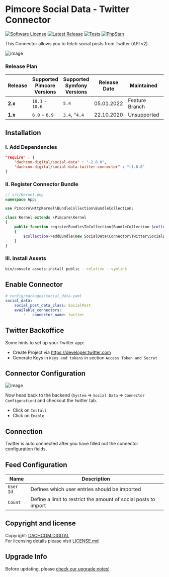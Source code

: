 # Pimcore Social Data - Twitter Connector

[![Software License](https://img.shields.io/badge/license-GPLv3-brightgreen.svg?style=flat-square)](LICENSE.md)
[![Latest Release](https://img.shields.io/packagist/v/dachcom-digital/social-data-twitter-connector.svg?style=flat-square)](https://packagist.org/packages/dachcom-digital/social-data-twitter-connector)
[![Tests](https://img.shields.io/github/actions/workflow/status/dachcom-digital/pimcore-social-data-twitter-connector/.github/workflows/codeception.yml?branch=master&style=flat-square&logo=github&label=codeception)](https://github.com/dachcom-digital/pimcore-social-data-twitter-connector/actions?query=workflow%3ACodeception+branch%3Amaster)
[![PhpStan](https://img.shields.io/github/actions/workflow/status/dachcom-digital/pimcore-social-data-twitter-connector/.github/workflows/php-stan.yml?branch=master&style=flat-square&logo=github&label=phpstan%20level%204)](https://github.com/dachcom-digital/pimcore-social-data-twitter-connector/actions?query=workflow%3A"PHP+Stan"+branch%3Amaster)

This Connector allows you to fetch social posts from Twitter (API v2). 

![image](https://user-images.githubusercontent.com/7426193/96001355-367c3800-0e38-11eb-8eb4-ca40dcd4a984.png)

### Release Plan
| Release | Supported Pimcore Versions | Supported Symfony Versions | Release Date | Maintained     | Branch                                                                                   |
|---------|----------------------------|----------------------------|--------------|----------------|------------------------------------------------------------------------------------------|
| **2.x** | `10.1` - `10.6`            | `5.4`                      | 05.01.2022   | Feature Branch | master                                                                                   |
| **1.x** | `6.0` - `6.9`              | `3.4`, `^4.4`              | 22.10.2020   | Unsupported    | [1.x](https://github.com/dachcom-digital/pimcore-social-data-twitter-connector/tree/1.x) |

## Installation

### I. Add Dependencies
```json
"require" : {
    "dachcom-digital/social-data" : "~2.0.0",
    "dachcom-digital/social-data-twitter-connector" : "~1.0.0"
}
```

### II. Register Connector Bundle
```php
// src/Kernel.php
namespace App;

use Pimcore\HttpKernel\BundleCollection\BundleCollection;

class Kernel extends \Pimcore\Kernel
{
    public function registerBundlesToCollection(BundleCollection $collection)
    {
        $collection->addBundle(new SocialData\Connector\Twitter\SocialDataTwitterConnectorBundle());
    }
}
```

### III. Install Assets
```bash
bin/console assets:install public --relative --symlink
```

## Enable Connector

```yaml
# config/packages/social_data.yaml
social_data:
    social_post_data_class: SocialPost
    available_connectors:
        -   connector_name: twitter
```

## Twitter Backoffice
Some hints to set up your Twitter app:
- Create Project via https://developer.twitter.com
- Generate Keys in `Keys and tokens` in section `Access Token and Secret`

## Connector Configuration
![image](https://user-images.githubusercontent.com/7426193/96001424-4c89f880-0e38-11eb-90a8-586c5837e818.png)

Now head back to the backend (`System` => `Social Data` => `Connector Configuration`) and checkout the twitter tab.
- Click on `Install`
- Click on `Enable`
  
## Connection
Twitter is auto connected after you have filled out the connector configuration fields.

## Feed Configuration

| Name | Description
|------|----------------------|
| `User Id` | Defines which user entries should be imported |
| `Count` | Define a limit to restrict the amount of social posts to import |

## Copyright and license
Copyright: [DACHCOM.DIGITAL](http://dachcom-digital.ch)  
For licensing details please visit [LICENSE.md](LICENSE.md)  

## Upgrade Info
Before updating, please [check our upgrade notes!](UPGRADE.md)
